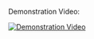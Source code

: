 Demonstration Video:


[![Demonstration Video](https://yt-embed.herokuapp.com/embed?v=h7b0vDJqepY)](https://www.youtube.com/watch?v=h7b0vDJqepY "Demonstration Video")
